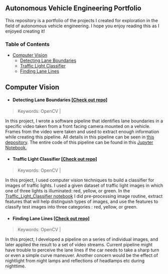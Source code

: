 ## Autonomous Vehicle Engineering Portfolio 

This repository is a portfolio of the projects I created for exploration in the field of autonomous vehicle engineering. 
I hope you enjoy reading this as I enjoyed creating it! 

### Table of Contents

* [Computer Vision](#Computer-Vision) 
  * [Detecting Lane Boundaries](#Detecting-Lane-Boundaries)
  * [Traffic Light Classifier](#Traffic-Light-Classifier)
  * [Finding Lane Lines](#Finding-Lane-Lines)

## Computer Vision 
* #### **Detecting Lane Boundaries**  [[Check out repo]](https://github.com/Arina-W/Detecting-Lane-Boundaries)
> Keywords: OpenCV | 

In this project, I wrote a software pipeline that identifies lane boundaries in a specific video taken from a front facing camera mounted on a vehicle. Frames from the video were  taken and used to extract enough information while creating this pipeline. All details in this pipeline can be seen in [this depository](https://github.com/Arina-W/Detecting-Lane-Boundaries). The entire code of this pipeline can be found in this [Jupyter Notebook.](http://localhost:8889/notebooks/PycharmProjects/P2/CarND-Advanced-Lane-Lines-master/AdvancedLaneFinding.ipynb)

* #### **Traffic Light Classifier**   [[Check out repo]](https://github.com/Arina-W/Traffic_Light_Classifier)
> Keywords: OpenCV | 

In this project, I used computer vision techniques to build a classifier for images of traffic lights.
I used a given dataset of traffic light images in which one of three lights is illuminated: red, yellow, or green.
In the [Traffic_Light_Classifier notebook](https://github.com/Arina-W/Traffic_Light_Classifier/blob/master/Traffic_Light_Classifier.ipynb) I did
pre-processing image routine, extract features that will help distinguish types of images, and use the features to classify test images into three 
categories : red, yellow, or green. 

* #### **Finding Lane Lines**   [[Check out repo]](https://github.com/Arina-W/Finding-Lane-Lines)
> Keywords: OpenCV | 

In this project, I developed a pipeline on a series of individual images, and later applied the result to a set of video streams.
Current pipeline might have trouble to perceive the lane lines if the car needs to take a sharp turn
or even a simple curve maneuver. Another concern would be the effect of nightlight from night lamps and reflections of headlamps etc
during nighttime.
